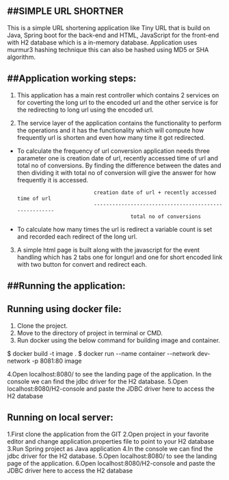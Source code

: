 ##SIMPLE URL SHORTNER
-----------------------

This is a simple URL shortening application like Tiny URL that is build on Java, Spring boot for the back-end and HTML, JavaScript 
for the front-end with H2 database which is a in-memory database. Application uses murmur3 hashing technique this can also
be hashed using MD5 or SHA algorithm.

##Application working steps:
----------------------------

1. This application has a main rest controller which contains 2 services on for coverting the long url to the encoded url and the other 
service is for the redirecting to long url using the encoded url.

2. The service layer of the application contains the functionality to perform the operations and it has the functionality which will compute 
how frequently url is shorten and even how many time it got redirected.

 * To calculate the frequency of url conversion application needs three parameter one is creation date of url, recently accessed time of url
 and total no of conversions. By finding the difference between the dates and then dividing it with total no of conversion will give the answer
 for how frequently it is accessed.
 
 								creation date of url + recently accessed time of url
 								------------------------------------------------------
 											total no of conversions


 * To calculate how many times the url is redirect a variable count is set and recorded each redirect of the long url.
 
 3. A simple html page is built along with the javascript for the event handling which has 2 tabs one for longurl and one for short encoded 
 link with two button for convert and redirect each.
 
##Running the application:
-------------------------

Running using docker file:
---------------------------

1. Clone the project.
2. Move to the directory of project in terminal or CMD.
3. Run docker using the below command for building image and container.
 
 $ docker build -t image .
 $ docker run --name container --network dev-network -p 8081:80 image
 
4.Open localhost:8080/ to see the landing page of the application. In the console we can find the jdbc driver for the H2 database.
5.Open localhost:8080/H2-console and paste the JDBC driver here to access the H2 database


Running on local server:
-------------------------
1.First clone the application from the GIT
2.Open project in your favorite editor and change application.properties file to point to your H2 database
3.Run Spring project as Java application
4.In the console we can find the jdbc driver for the H2 database.
5.Open localhost:8080/ to see the landing page of the application.
6.Open localhost:8080/H2-console and paste the JDBC driver here to access the H2 database



  											


